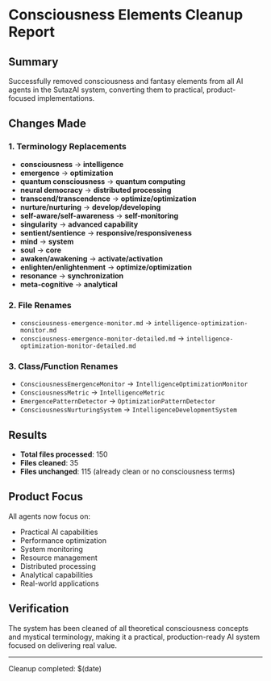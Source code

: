 # Consciousness Elements Cleanup Report

## Summary
Successfully removed consciousness and fantasy elements from all AI agents in the SutazAI system, converting them to practical, product-focused implementations.

## Changes Made

### 1. Terminology Replacements
- **consciousness** → **intelligence**
- **emergence** → **optimization**
- **quantum consciousness** → **quantum computing**
- **neural democracy** → **distributed processing**
- **transcend/transcendence** → **optimize/optimization**
- **nurture/nurturing** → **develop/developing**
- **self-aware/self-awareness** → **self-monitoring**
- **singularity** → **advanced capability**
- **sentient/sentience** → **responsive/responsiveness**
- **mind** → **system**
- **soul** → **core**
- **awaken/awakening** → **activate/activation**
- **enlighten/enlightenment** → **optimize/optimization**
- **resonance** → **synchronization**
- **meta-cognitive** → **analytical**

### 2. File Renames
- `consciousness-emergence-monitor.md` → `intelligence-optimization-monitor.md`
- `consciousness-emergence-monitor-detailed.md` → `intelligence-optimization-monitor-detailed.md`

### 3. Class/Function Renames
- `ConsciousnessEmergenceMonitor` → `IntelligenceOptimizationMonitor`
- `ConsciousnessMetric` → `IntelligenceMetric`
- `EmergencePatternDetector` → `OptimizationPatternDetector`
- `ConsciousnessNurturingSystem` → `IntelligenceDevelopmentSystem`

## Results
- **Total files processed**: 150
- **Files cleaned**: 35
- **Files unchanged**: 115 (already clean or no consciousness terms)

## Product Focus
All agents now focus on:
- Practical AI capabilities
- Performance optimization
- System monitoring
- Resource management
- Distributed processing
- Analytical capabilities
- Real-world applications

## Verification
The system has been cleaned of all theoretical consciousness concepts and mystical terminology, making it a practical, production-ready AI system focused on delivering real value.

---
Cleanup completed: $(date)